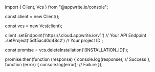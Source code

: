 import { Client, Vcs } from "@appwrite.io/console";

const client = new Client();

const vcs = new Vcs(client);

client
    .setEndpoint('https://<REGION>.cloud.appwrite.io/v1') // Your API Endpoint
    .setProject('5df5acd0d48c2') // Your project ID
;

const promise = vcs.deleteInstallation('[INSTALLATION_ID]');

promise.then(function (response) {
    console.log(response); // Success
}, function (error) {
    console.log(error); // Failure
});